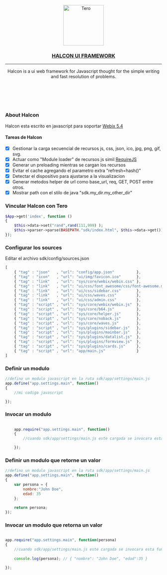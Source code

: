 <p align="center">
  <a href="https://github.com/dromero86/halcon/" target="_blank" >
    <img alt="Tero" src="https://cdn.dribbble.com/users/86682/screenshots/11464472/seahawk_media_simon_2x.png" height="130" /> <br>
	  <h3 align="center">HALCON UI FRAMEWORK</h3> 
  </a>
</p>
<hr>
<p align="center">
Halcon is a ui web framework for Javascript thought for the simple writing and fast resolution of problems.
</p>

<br>
<br>
<br>
<br>

### About Halcon

Halcon esta escrito en javascript para soportar [Webix 5.4](https://webix.com/)  

#### Tareas de Halcon

- [x] Gestionar la carga secuencial de recursos js, css, json, ico, jpg, png, gif, svg.
- [x] Actuar como "Module loader" de recursos js simil [RequireJS](https://requirejs.org/) 
- [x] Generar un preloading mientras se cargan los recursos
- [x] Evitar el cache agregando el parametro extra "refresh=hash()"
- [x] Detectar el dispositivo para ajustarse a la visualizacion
- [x] Generar metodos helper de url como base_url, req, GET, POST entre otros.
- [x] Mostrar path con el stilo de java "sdk.my_dir.my_other_dir"  

### Vincular Halcon con Tero

```php
$App->get('index', function ()
{
    $this->data->set("rand",rand(111,999) );
    $this->parser->parse(BASEPATH."sdk/index.html", $this->data->get());
});
```

### Configurar los sources 

Editar el archivo sdk/config/sources.json

```js
[
    { "tag" : "json"   , "url": "config/app.json"          }, 
    { "tag" : "icon"   , "url": "ui/img/favicon.ico"       },
    { "tag" : "link"   , "url": "sys/core/webix/webix.css" },
    { "tag" : "link"   , "url": "ui/css/font_awesome/css/font-awesome.min.css"   },  
    { "tag" : "link"   , "url": "ui/css/sidebar.css"       }, 
    { "tag" : "link"   , "url": "ui/css/waves.css"         },  
    { "tag" : "link"   , "url": "ui/css/admin.css"         }, 
    { "tag" : "script" , "url": "sys/core/webix/webix.js"  }, 
    { "tag" : "script" , "url": "sys/core/b64.js"          },
    { "tag" : "script" , "url": "sys/core/helper.js"       },
    { "tag" : "script" , "url": "sys/core/noback.js"       },  
    { "tag" : "script" , "url": "sys/core/waves.js"        },   
    { "tag" : "script" , "url": "sys/plugins/sidebar.js"   },   
    { "tag" : "script" , "url": "sys/plugins/mainbar.js"   },   
    { "tag" : "script" , "url": "sys/plugins/datalist.js"  },   
    { "tag" : "script" , "url": "sys/plugins/formview.js"  },    
    { "tag" : "script" , "url": "sys/plugins/cards.js"     },  
    { "tag" : "script" , "url": "app/main.js"              }  
]
```

### Definir un modulo 

```js
//defino un modulo javascript en la ruta sdk/app/settings/main.js
app.define("app.settings.main", function()
{ 
	//mi codigo javascript

});
```

### Invocar un modulo 

```js
 
	app.require("app.settings.main", function()
	{ 
		//cuando sdk/app/settings/main.js este cargada se invocara esta funcion

	});
```

### Definir un modulo que retorne un valor

```js
//defino un modulo javascript en la ruta sdk/app/settings/main.js
app.define("app.settings.main", function()
{ 
	var persona = {
		nombre:"John Doe",
		edad: 35
	};
	
	return persona;
});
```

### Invocar un modulo que retorna un valor

```js
 
app.require("app.settings.main", function(persona)
{ 
	//cuando sdk/app/settings/main.js este cargada se invocara esta funcion
	
	console.log(persona); // { "nombre": "John Doe", "edad":35 }

});
```
